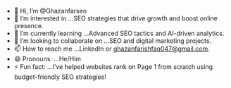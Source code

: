 - 👋 Hi, I’m @Ghazanfarseo
- 👀 I’m interested in ...SEO strategies that drive growth and boost online presence.
- 🌱 I’m currently learning ...Advanced SEO tactics and AI-driven analytics.
- 💞️ I’m looking to collaborate on ...SEO and digital marketing projects.
- 📫 How to reach me ...LinkedIn or ghazanfarishfaq047@gmail.com.
- 😄 Pronouns: ...He/Him
- ⚡ Fun fact: ...I’ve helped websites rank on Page 1 from scratch using budget-friendly SEO strategies!

<!---
Ghazanfarseo/Ghazanfarseo is a ✨ special ✨ repository because its `README.md` (this file) appears on your GitHub profile.
You can click the Preview link to take a look at your changes.
--->
